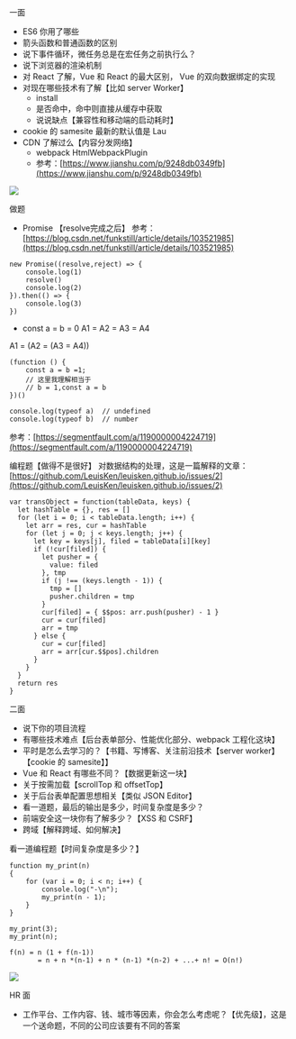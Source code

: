 一面
- ES6 你用了哪些
- 箭头函数和普通函数的区别
- 说下事件循环，微任务总是在宏任务之前执行么？
- 说下浏览器的渲染机制
- 对 React 了解，Vue 和 React 的最大区别， Vue 的双向数据绑定的实现
- 对现在哪些技术有了解【比如 server Worker】
  - install
  - 是否命中，命中则直接从缓存中获取
  - 说说缺点【兼容性和移动端的启动耗时】
- cookie 的 samesite 最新的默认值是 Lau
- CDN 了解过么【内容分发网络】
  - webpack HtmlWebpackPlugin
  - 参考：[https://www.jianshu.com/p/9248db0349fb](https://www.jianshu.com/p/9248db0349fb)


![](https://upload-images.jianshu.io/upload_images/1784460-1800a61c2de9b2c5.png?imageMogr2/auto-orient/strip%7CimageView2/2/w/1240)


做题
- Promise 【resolve完成之后】
参考：[https://blog.csdn.net/funkstill/article/details/103521985](https://blog.csdn.net/funkstill/article/details/103521985)

```
new Promise((resolve,reject) => {
    console.log(1)
    resolve()
    console.log(2)
}).then(() => {
    console.log(3)
})
```
- const a = b = 0
A1 = A2 = A3 = A4

A1 = (A2 = (A3 = A4))
```
(function () {
    const a = b =1;
    // 这里我理解相当于
    // b = 1,const a = b
})()

console.log(typeof a)  // undefined
console.log(typeof b)  // number
```
参考：[https://segmentfault.com/a/1190000004224719](https://segmentfault.com/a/1190000004224719)


编程题【做得不是很好】
对数据结构的处理，这是一篇解释的文章：[https://github.com/LeuisKen/leuisken.github.io/issues/2](https://github.com/LeuisKen/leuisken.github.io/issues/2)

```
var transObject = function(tableData, keys) {
  let hashTable = {}, res = []
  for (let i = 0; i < tableData.length; i++) {
    let arr = res, cur = hashTable
    for (let j = 0; j < keys.length; j++) {
      let key = keys[j], filed = tableData[i][key]
      if (!cur[filed]) {
        let pusher = {
          value: filed
        }, tmp
        if (j !== (keys.length - 1)) {
          tmp = []
          pusher.children = tmp
        }
        cur[filed] = { $$pos: arr.push(pusher) - 1 }
        cur = cur[filed]
        arr = tmp
      } else {
        cur = cur[filed]
        arr = arr[cur.$$pos].children
      }
    }
  }
  return res
}
```


二面

- 说下你的项目流程
- 有哪些技术难点【后台表单部分、性能优化部分、webpack 工程化这块】
- 平时是怎么去学习的？【书籍、写博客、关注前沿技术【server worker】【cookie 的 samesite】】
- Vue 和 React 有哪些不同？【数据更新这一块】
- 关于按需加载【scrollTop 和 offsetTop】
- 关于后台表单配置思想相关【类似 JSON Editor】
- 看一道题，最后的输出是多少，时间复杂度是多少？
- 前端安全这一块你有了解多少？【XSS 和 CSRF】
- 跨域【解释跨域、如何解决】

看一道编程题【时间复杂度是多少？】
```
function my_print(n)
{
    for (var i = 0; i < n; i++) {
        console.log("-\n");
        my_print(n - 1);
    }
}

my_print(3);
my_print(n);

f(n) = n (1 + f(n-1))
       = n + n *(n-1) + n * (n-1) *(n-2) + ...+ n! = O(n!)
```

![](https://upload-images.jianshu.io/upload_images/1784460-9112ef04c7e125c6.png?imageMogr2/auto-orient/strip%7CimageView2/2/w/1240)


HR 面
- 工作平台、工作内容、钱、城市等因素，你会怎么考虑呢？【优先级】，这是一个送命题，不同的公司应该要有不同的答案